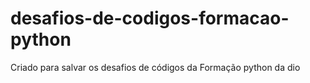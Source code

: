 # desafios-de-codigos-formacao-python
Criado para salvar os desafios de códigos da Formação python da dio
